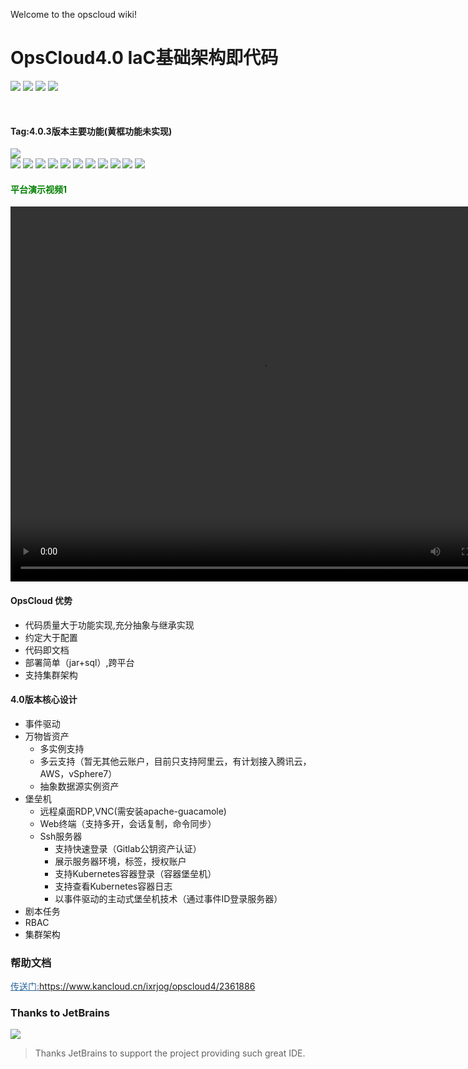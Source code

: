 Welcome to the opscloud wiki!

# OpsCloud4.0 IaC基础架构即代码
<img src="https://img.shields.io/badge/version-4.0.0-brightgreen.svg"></img>
<img src="https://img.shields.io/badge/java-8-brightgreen.svg"></img> 
<img src="https://img.shields.io/badge/springboot-2.3.10.RELEASE-brightgreen.svg"></img> 
<img src="https://img.shields.io/badge/mysql-8-brightgreen.svg"></img> 

<br>

#### Tag:4.0.3版本主要功能(黄框功能未实现)

<img src="https://opscloud-res.oss-cn-hangzhou.aliyuncs.com/opscloud4/github/opscloud4.png"></img>
<br>
<img src="https://opscloud-res.oss-cn-hangzhou.aliyuncs.com/opscloud4/github/oc4-1.png"></img>
<img src="https://opscloud-res.oss-cn-hangzhou.aliyuncs.com/opscloud4/github/oc4-2.png"></img>
<img src="https://opscloud-res.oss-cn-hangzhou.aliyuncs.com/opscloud4/github/oc4-3.png"></img>
<img src="https://opscloud-res.oss-cn-hangzhou.aliyuncs.com/opscloud4/github/oc4-4.png"></img>
<img src="https://opscloud-res.oss-cn-hangzhou.aliyuncs.com/opscloud4/github/oc4-5.png"></img>
<img src="https://opscloud-res.oss-cn-hangzhou.aliyuncs.com/opscloud4/github/oc4-6.png"></img>
<img src="https://opscloud-res.oss-cn-hangzhou.aliyuncs.com/opscloud4/github/oc4-7.png"></img>
<img src="https://opscloud-res.oss-cn-hangzhou.aliyuncs.com/opscloud4/github/oc4-8.png"></img>
<img src="https://opscloud-res.oss-cn-hangzhou.aliyuncs.com/opscloud4/github/oc4-9.png"></img>
<img src="https://opscloud-res.oss-cn-hangzhou.aliyuncs.com/opscloud4/github/oc4-10.png"></img>
<img src="https://opscloud-res.oss-cn-hangzhou.aliyuncs.com/opscloud4/github/oc4-11.png"></img>

#### <span style="color:green">平台演示视频1</span>
<video src="https://opscloud-res.oss-cn-hangzhou.aliyuncs.com/opscloud4/video/opscloud4-1.mov" width="800px" height="600px" controls="controls"></video>

#### OpsCloud 优势
+ 代码质量大于功能实现,充分抽象与继承实现
+ 约定大于配置
+ 代码即文档
+ 部署简单（jar+sql）,跨平台
+ 支持集群架构

#### 4.0版本核心设计
+ 事件驱动
+ 万物皆资产
  + 多实例支持
  + 多云支持（暂无其他云账户，目前只支持阿里云，有计划接入腾讯云，AWS，vSphere7）
  + 抽象数据源实例资产
+ 堡垒机
  + 远程桌面RDP,VNC(需安装apache-guacamole)
  + Web终端（支持多开，会话复制，命令同步）
  + Ssh服务器
    + 支持快速登录（Gitlab公钥资产认证）
    + 展示服务器环境，标签，授权账户
    + 支持Kubernetes容器登录（容器堡垒机）
    + 支持查看Kubernetes容器日志
    + 以事件驱动的主动式堡垒机技术（通过事件ID登录服务器）
+ 剧本任务
+ RBAC
+ 集群架构

### 帮助文档

<a style="color:#2b669a" href="https://www.kancloud.cn/ixrjog/opscloud4/2361886" target="_blank">传送门:https://www.kancloud.cn/ixrjog/opscloud4/2361886</a>


### Thanks to JetBrains
<a href="https://www.jetbrains.com" target="_blank">
  <img src="https://opscloud-res.oss-cn-hangzhou.aliyuncs.com/opscloud4/jetbrains-logos/jetbrains-variant-2.svg"></img>
</a>

> Thanks JetBrains to support the project providing such great IDE.